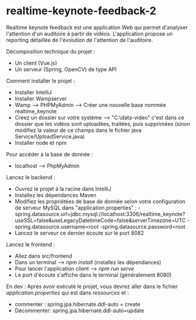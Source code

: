 # realtime-keynote-feedback-2

Realtime keynote feedback est une application Web qui permet d'analyser l'attention d'un auditoire à partir de vidéos.
L'application propose un reporting détaillée de l'évolution de l'attention de l'auditoire.

Décomposition technique du projet :
- Un client (Vue.js)
- Un serveur (Spring, OpenCV) de type API

Comment installer le projet : 
- Installer IntelliJ
- Installer Wampserver 
- Wamp --> PHPMyAdmin --> Créer une nouvelle base nommée realtime_keynote
- Créez un dossier sur votre système --> "C:\data-video" c'est dans ce dossier que les vidéos sont uploadées, traitées, puis supprimées (sinon modifiez la valeur de ce champs dans le fichier java Service/UploadService.java)
- Installer node et npm

Pour accéder à la base de donnée : 
- localhost --> PhpMyAdmin 

Lancez le backend :
- Ouvrez le projet à la racine dans IntelliJ
- Installez les dépendances Maven
- Modifiez les propriétées de base de donnée selon votre configuration de serveur MySQL dans "application.properties" : 
      -spring.datasource.url=jdbc:mysql://localhost:3306/realtime_keynote?useSSL=false&useLegacyDatetimeCode=false&serverTimezone=UTC
      -spring.datasource.username=root
      -spring.datasource.password=root
- Lancez le serveur ce dernier écoute sur le port 8082

Lancez le frontend :
- Allez dans src/frontend
- Dans un terminal --> *npm install* (installez les dépendances)
- Pour lancer l'application client -->  *npm run serve*
- Le port d'écoute s'affiche dans le terminal (généralement 8080)

En dev : Après avoir exécuté le projet, vous devrez aller dans le fichier *application.properties* qui est dans *ressources* et :
- commenter : spring.jpa.hibernate.ddl-auto = create
- Décommenter: spring.jpa.hibernate.ddl-auto=update

